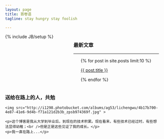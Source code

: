 ```yaml
---
layout: page
title: 首卷语
tagline: stay hungry stay foolish

---
```



<div style="margin:0 auto;">
  <div style="float:right; width:280px;">
    <h3>最新文章</h3>
    <hr />
    <ul class="tag_box inline">
	{% for post in site.posts limit:10 %}
	<p><a href="{{post.url}}">{{ post.title }}</a></p>
	{% endfor %}
	</ul>
  </div>
  <!-- content -->
  <div style="float:left;">
  	<h3>送给在路上的人，共勉</h3>
  	
  	<img src="http://i1298.photobucket.com/albums/ag53/lichengwu/4b17b700-4e87-41e6-9d4b-f71a121d2b3b_zpsb974369f.jpg" >
  	
  	<p>这个博客是我从大学到毕业后，到现在的技术积累。现在看来，有些技术已经过时，有些想法显得幼稚；<br />但是正是这些见证了我的成长。</p>
  	<p>我一直在路上...</p>
  </div>
</div>


	





{% include JB/setup %}



